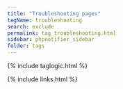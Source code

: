 ```yaml
---
title: "Troubleshooting pages"
tagName: troubleshooting
search: exclude
permalink: tag_troubleshooting.html
sidebar: phpnotifier_sidebar
folder: tags
---
```

{% include taglogic.html %}

{% include links.html %}
